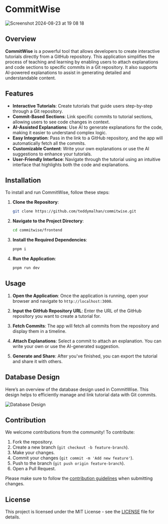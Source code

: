 # CommitWise

![Screenshot 2024-08-23 at 19 08 18](https://github.com/user-attachments/assets/7e56b840-77d4-49d4-ab64-80357ae4f8da)

## Overview

**CommitWise** is a powerful tool that allows developers to create interactive tutorials directly from a GitHub repository. This application simplifies the process of teaching and learning by enabling users to attach explanations and code sections to specific commits in a Git repository. It also supports AI-powered explanations to assist in generating detailed and understandable content.

## Features

- **Interactive Tutorials**: Create tutorials that guide users step-by-step through a Git repository.
- **Commit-Based Sections**: Link specific commits to tutorial sections, allowing users to see code changes in context.
- **AI-Assisted Explanations**: Use AI to generate explanations for the code, making it easier to understand complex logic.
- **Easy Integration**: Pass in the link to a GitHub repository, and the app will automatically fetch all the commits.
- **Customizable Content**: Write your own explanations or use the AI suggestions to enhance your tutorials.
- **User-Friendly Interface**: Navigate through the tutorial using an intuitive interface that highlights both the code and explanations.

## Installation

To install and run CommitWise, follow these steps:

1. **Clone the Repository**:
   ```bash
   git clone https://github.com/teddymalhan/commitwise.git
   ```
2. **Navigate to the Project Directory**:

   ```bash
   cd commitwise/frontend
   ```

3. **Install the Required Dependencies**:

   ```bash
   pnpm i
   ```

4. **Run the Application**:
   ```bash
   pnpm run dev
   ```

## Usage

1. **Open the Application**:
   Once the application is running, open your browser and navigate to `http://localhost:3000`.

2. **Input the GitHub Repository URL**:
   Enter the URL of the GitHub repository you want to create a tutorial for.

3. **Fetch Commits**:
   The app will fetch all commits from the repository and display them in a timeline.

4. **Attach Explanations**:
   Select a commit to attach an explanation. You can write your own or use the AI-generated suggestion.

5. **Generate and Share**:
   After you've finished, you can export the tutorial and share it with others.

## Database Design

Here’s an overview of the database design used in CommitWise. This design helps to efficiently manage and link tutorial data with Git commits.

![Database Design](https://github.com/user-attachments/assets/f32f4af4-fa04-4b99-a788-4bf5511f806c)

## Contribution

We welcome contributions from the community! To contribute:

1. Fork the repository.
2. Create a new branch (`git checkout -b feature-branch`).
3. Make your changes.
4. Commit your changes (`git commit -m 'Add new feature'`).
5. Push to the branch (`git push origin feature-branch`).
6. Open a Pull Request.

Please make sure to follow the [contribution guidelines](CONTRIBUTING.md) when submitting changes.

## License

This project is licensed under the MIT License - see the [LICENSE](LICENSE) file for details.
